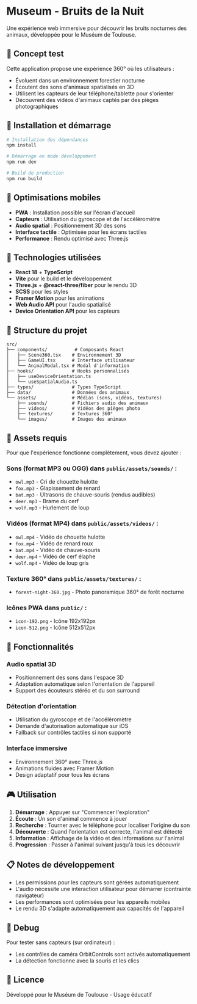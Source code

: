 # Museum - Bruits de la Nuit

Une expérience web immersive pour découvrir les bruits nocturnes des animaux, développée pour le Muséum de Toulouse.

## 🎯 Concept test

Cette application propose une expérience 360° où les utilisateurs :
- Évoluent dans un environnement forestier nocturne
- Écoutent des sons d'animaux spatialisés en 3D
- Utilisent les capteurs de leur téléphone/tablette pour s'orienter
- Découvrent des vidéos d'animaux captés par des pièges photographiques

## 🚀 Installation et démarrage

```bash
# Installation des dépendances
npm install

# Démarrage en mode développement
npm run dev

# Build de production
npm run build
```

## 📱 Optimisations mobiles

- **PWA** : Installation possible sur l'écran d'accueil
- **Capteurs** : Utilisation du gyroscope et de l'accéléromètre
- **Audio spatial** : Positionnement 3D des sons
- **Interface tactile** : Optimisée pour les écrans tactiles
- **Performance** : Rendu optimisé avec Three.js

## 🔧 Technologies utilisées

- **React 18** + **TypeScript**
- **Vite** pour le build et le développement
- **Three.js** + **@react-three/fiber** pour le rendu 3D
- **SCSS** pour les styles
- **Framer Motion** pour les animations
- **Web Audio API** pour l'audio spatialisé
- **Device Orientation API** pour les capteurs

## 📁 Structure du projet

```
src/
├── components/          # Composants React
│   ├── Scene360.tsx    # Environnement 3D
│   ├── GameUI.tsx      # Interface utilisateur
│   └── AnimalModal.tsx # Modal d'information
├── hooks/              # Hooks personnalisés
│   ├── useDeviceOrientation.ts
│   └── useSpatialAudio.ts
├── types/              # Types TypeScript
├── data/               # Données des animaux
└── assets/             # Médias (sons, vidéos, textures)
    ├── sounds/         # Fichiers audio des animaux
    ├── videos/         # Vidéos des pièges photo
    ├── textures/       # Textures 360°
    └── images/         # Images des animaux
```

## 🎵 Assets requis

Pour que l'expérience fonctionne complètement, vous devez ajouter :

### Sons (format MP3 ou OGG) dans `public/assets/sounds/` :
- `owl.mp3` - Cri de chouette hulotte
- `fox.mp3` - Glapissement de renard
- `bat.mp3` - Ultrasons de chauve-souris (rendus audibles)
- `deer.mp3` - Brame du cerf
- `wolf.mp3` - Hurlement de loup

### Vidéos (format MP4) dans `public/assets/videos/` :
- `owl.mp4` - Vidéo de chouette hulotte
- `fox.mp4` - Vidéo de renard roux  
- `bat.mp4` - Vidéo de chauve-souris
- `deer.mp4` - Vidéo de cerf élaphe
- `wolf.mp4` - Vidéo de loup gris

### Texture 360° dans `public/assets/textures/` :
- `forest-night-360.jpg` - Photo panoramique 360° de forêt nocturne

### Icônes PWA dans `public/` :
- `icon-192.png` - Icône 192x192px
- `icon-512.png` - Icône 512x512px

## 🌟 Fonctionnalités

### Audio spatial 3D
- Positionnement des sons dans l'espace 3D
- Adaptation automatique selon l'orientation de l'appareil
- Support des écouteurs stéréo et du son surround

### Détection d'orientation
- Utilisation du gyroscope et de l'accéléromètre
- Demande d'autorisation automatique sur iOS
- Fallback sur contrôles tactiles si non supporté

### Interface immersive
- Environnement 360° avec Three.js
- Animations fluides avec Framer Motion
- Design adaptatif pour tous les écrans

## 🎮 Utilisation

1. **Démarrage** : Appuyer sur "Commencer l'exploration"
2. **Écoute** : Un son d'animal commence à jouer
3. **Recherche** : Tourner avec le téléphone pour localiser l'origine du son
4. **Découverte** : Quand l'orientation est correcte, l'animal est détecté
5. **Information** : Affichage de la vidéo et des informations sur l'animal
6. **Progression** : Passer à l'animal suivant jusqu'à tous les découvrir

## 📋 Notes de développement

- Les permissions pour les capteurs sont gérées automatiquement
- L'audio nécessite une interaction utilisateur pour démarrer (contrainte navigateur)
- Les performances sont optimisées pour les appareils mobiles
- Le rendu 3D s'adapte automatiquement aux capacités de l'appareil

## 🐛 Debug

Pour tester sans capteurs (sur ordinateur) :
- Les contrôles de caméra OrbitControls sont activés automatiquement
- La détection fonctionne avec la souris et les clics

## 📄 Licence

Développé pour le Muséum de Toulouse - Usage éducatif